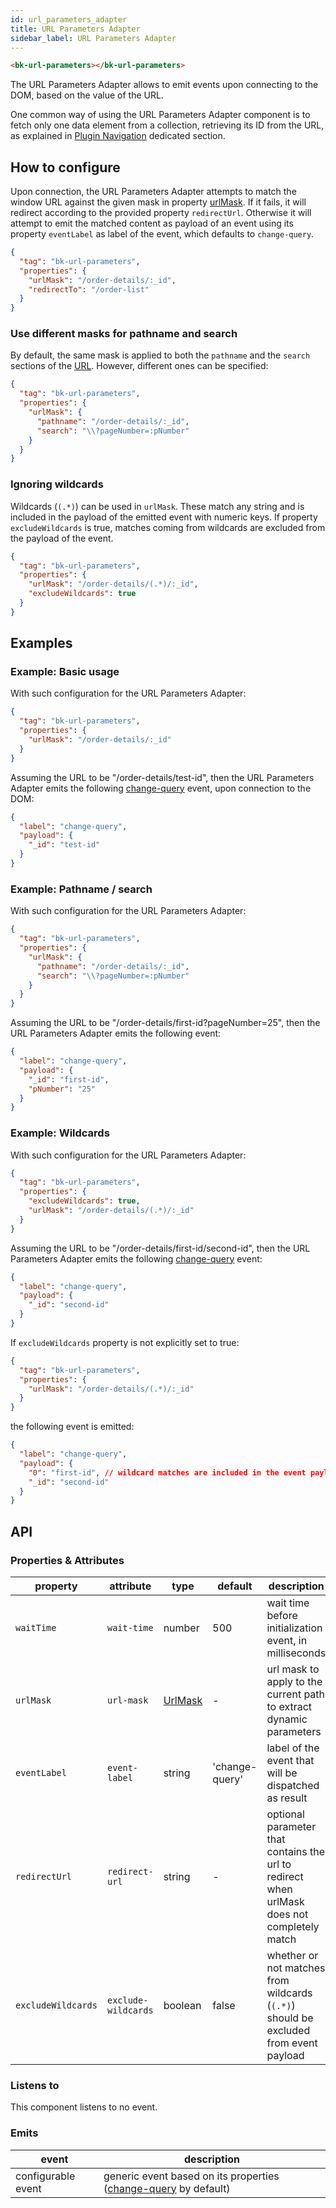 ```yaml
---
id: url_parameters_adapter
title: URL Parameters Adapter
sidebar_label: URL Parameters Adapter
---
```


<!--
WARNING: this file was automatically generated by Mia-Platform Doc Aggregator.
DO NOT MODIFY IT BY HAND.
Instead, modify the source file and run the aggregator to regenerate this file.
-->

<!--
WARNING:
This file is automatically generated. Please edit the 'README' file of the corresponding component and run `yarn copy:docs`
-->

[window-location]: https://developer.mozilla.org/en-US/docs/Web/API/Window/location

[plugin-navigation]: ../80_flows/30_plugin_navigation.md

[url-mask]: ../40_core_concepts.md#extracting-data-from-url---urlmask
[change-query]: ../70_events.md#change-query



```html
<bk-url-parameters></bk-url-parameters>
```
The URL Parameters Adapter allows to emit events upon connecting to the DOM, based on the value of the URL.

One common way of using the URL Parameters Adapter component is to fetch only one data element from a collection,
retrieving its ID from the URL, as explained in [Plugin Navigation][plugin-navigation] dedicated section.

## How to configure

Upon connection, the URL Parameters Adapter attempts to match the window URL against the given mask in property [urlMask][url-mask].
If it fails, it will redirect according to the provided property `redirectUrl`. Otherwise it will attempt to emit the matched content as payload of an event using its property `eventLabel` as label of the event, which defaults to `change-query`.

```json
{
  "tag": "bk-url-parameters",
  "properties": {
    "urlMask": "/order-details/:_id",
    "redirectTo": "/order-list"
  }
}
```

### Use different masks for pathname and search

By default, the same mask is applied to both the `pathname` and the `search` sections of the [URL][window-location]. However, different ones can be specified:

```json
{
  "tag": "bk-url-parameters",
  "properties": {
    "urlMask": {
      "pathname": "/order-details/:_id",
      "search": "\\?pageNumber=:pNumber"
    }
  }
}
```

### Ignoring wildcards

Wildcards (`(.*)`) can be used in `urlMask`. These match any string and is included in the payload of the emitted event with numeric keys.
If property `excludeWildcards` is true, matches coming from wildcards are excluded from the payload of the event.

```json
{
  "tag": "bk-url-parameters",
  "properties": {
    "urlMask": "/order-details/(.*)/:_id",
    "excludeWildcards": true
  }
}
```

## Examples

### Example: Basic usage

With such configuration for the URL Parameters Adapter:
```json
{
  "tag": "bk-url-parameters",
  "properties": {
    "urlMask": "/order-details/:_id"
  }
}
```

Assuming the URL to be "/order-details/test-id", then the URL Parameters Adapter emits the following [change-query][change-query] event, upon connection to the DOM:

```json
{
  "label": "change-query",
  "payload": {
    "_id": "test-id"
  }
}
```

### Example: Pathname / search

With such configuration for the URL Parameters Adapter:
```json
{
  "tag": "bk-url-parameters",
  "properties": {
    "urlMask": {
      "pathname": "/order-details/:_id",
      "search": "\\?pageNumber=:pNumber"
    }
  }
}
```
Assuming the URL to be "/order-details/first-id?pageNumber=25", then the URL Parameters Adapter emits the following event:
```json
{
  "label": "change-query",
  "payload": {
    "_id": "first-id",
    "pNumber": "25"
  }
}
```

### Example: Wildcards

With such configuration for the URL Parameters Adapter:
```json
{
  "tag": "bk-url-parameters",
  "properties": {
    "excludeWildcards": true,
    "urlMask": "/order-details/(.*)/:_id"
  }
}
```
Assuming the URL to be "/order-details/first-id/second-id", then the URL Parameters Adapter emits the following [change-query][change-query] event:

```json
{
  "label": "change-query",
  "payload": {
    "_id": "second-id"
  }
}
```

If `excludeWildcards` property is not explicitly set to true:
```json
{
  "tag": "bk-url-parameters",
  "properties": {
    "urlMask": "/order-details/(.*)/:_id"
  }
}
```
the following event is emitted:
```json
{
  "label": "change-query",
  "payload": {
    "0": "first-id", // wildcard matches are included in the event payload through numeric keys
    "_id": "second-id"
  }
}
```

## API

### Properties & Attributes


| property           | attribute           | type                | default        | description                                                                                 |
| ------------------ | ------------------- | ------------------- | -------------- | ------------------------------------------------------------------------------------------- |
| `waitTime`         | `wait-time`         | number              | 500            | wait time before initialization event, in milliseconds                                      |
| `urlMask`          | `url-mask`          | [UrlMask][url-mask] | -              | url mask to apply to the current path to extract dynamic parameters                         |
| `eventLabel`       | `event-label`       | string              | 'change-query' | label of the event that will be dispatched as result                                        |
| `redirectUrl`      | `redirect-url`      | string              | -              | optional parameter that contains the url to redirect when urlMask does not completely match |
| `excludeWildcards` | `exclude-wildcards` | boolean             | false          | whether or not matches from wildcards (`(.*)`) should be excluded from event payload        |

### Listens to

This component listens to no event.

### Emits

| event              | description                                                                     |
| ------------------ | ------------------------------------------------------------------------------- |
| configurable event | generic event based on its properties ([change-query][change-query] by default) |
